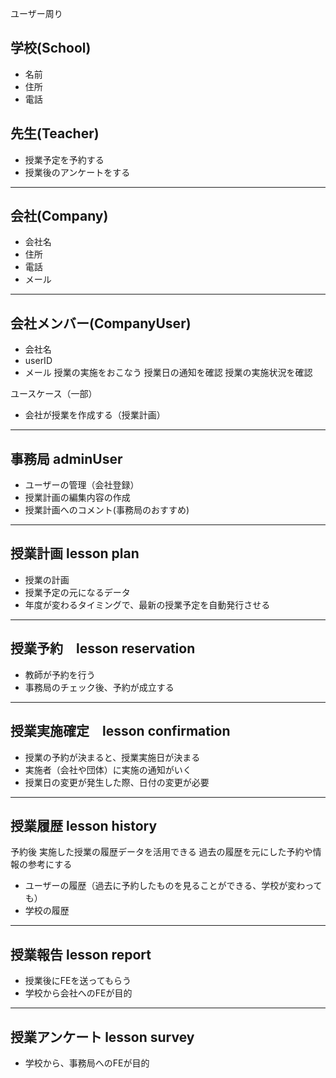 ユーザー周り

学校(School)
- 
- 名前
- 住所
- 電話

先生(Teacher)
-
- 授業予定を予約する
- 授業後のアンケートをする

---
会社(Company)
-
- 会社名
- 住所
- 電話
- メール

---
会社メンバー(CompanyUser)
-
- 会社名
- userID
- メール
  授業の実施をおこなう
  授業日の通知を確認
  授業の実施状況を確認

ユースケース（一部）
- 会社が授業を作成する（授業計画）


---
事務局 adminUser
-
- ユーザーの管理（会社登録）
- 授業計画の編集内容の作成
- 授業計画へのコメント(事務局のおすすめ)


---
授業計画 lesson plan
-
- 授業の計画
- 授業予定の元になるデータ
- 年度が変わるタイミングで、最新の授業予定を自動発行させる


---
授業予約　lesson reservation
-
- 教師が予約を行う
- 事務局のチェック後、予約が成立する


---
授業実施確定　lesson confirmation
-
- 授業の予約が決まると、授業実施日が決まる
- 実施者（会社や団体）に実施の通知がいく
- 授業日の変更が発生した際、日付の変更が必要


---
授業履歴 lesson history
-
予約後 実施した授業の履歴データを活用できる
過去の履歴を元にした予約や情報の参考にする
- ユーザーの履歴（過去に予約したものを見ることができる、学校が変わっても）
- 学校の履歴


---
授業報告 lesson report
-
- 授業後にFEを送ってもらう
- 学校から会社へのFEが目的
---
授業アンケート lesson survey
-
- 学校から、事務局へのFEが目的
